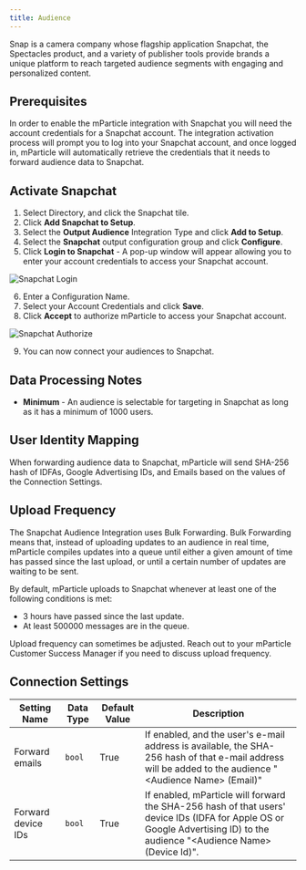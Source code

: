```yaml
---
title: Audience
---
```


Snap is a camera company whose flagship application Snapchat, the Spectacles product, and a variety of publisher tools provide brands a unique platform to reach targeted audience segments with engaging and personalized content.

## Prerequisites

In order to enable the mParticle integration with Snapchat you will need the account credentials for a Snapchat account.  The integration activation process will prompt you to log into your Snapchat account, and once logged in, mParticle will automatically retrieve the credentials that it needs to forward audience data to Snapchat.

## Activate Snapchat

1.  Select Directory, and click the Snapchat tile.
2.  Click **Add Snapchat to Setup**.
3.  Select the **Output Audience** Integration Type and click **Add to Setup**.
4.  Select the **Snapchat** output configuration group and click **Configure**.
5. Click **Login to Snapchat** - A pop-up window will appear allowing you to enter your account credentials to access your Snapchat account.
   
![Snapchat Login](/images/snapchat-login.png)

6.  Enter a Configuration Name.
7.  Select your Account Credentials and click **Save**.
8.  Click **Accept** to authorize mParticle to access your Snapchat account.

![Snapchat Authorize](/images/snapchat-authorize.png)

9.  You can now connect your audiences to Snapchat.

## Data Processing Notes

* **Minimum** - An audience is selectable for targeting in Snapchat as long as it has a minimum of 1000 users.  

## User Identity Mapping

When forwarding audience data to Snapchat, mParticle will send SHA-256 hash of IDFAs, Google Advertising IDs, and Emails based on the values of the Connection Settings.

## Upload Frequency

The Snapchat Audience Integration uses Bulk Forwarding. Bulk Forwarding means that, instead of uploading updates to an audience in real time, mParticle compiles updates into a queue until either a given amount of time has passed since the last upload, or until a certain number of updates are waiting to be sent.

By default, mParticle uploads to Snapchat whenever at least one of the following conditions is met:

* 3 hours have passed since the last update.
* At least 500000 messages are in the queue.

Upload frequency can sometimes be adjusted. Reach out to your mParticle Customer Success Manager if you need to discuss upload frequency.

## Connection Settings

Setting Name | Data Type | Default Value | Description 
|---|---|---|---|
Forward emails | `bool` | True | If enabled, and the user's e-mail address is available, the SHA-256 hash of that e-mail address will be added to the audience "&lt;Audience Name&gt; (Email)"
Forward device IDs | `bool` | True | If enabled, mParticle will forward the SHA-256 hash of that users' device IDs (IDFA for Apple OS or Google Advertising ID) to the audience "&lt;Audience Name&gt; (Device Id)".
